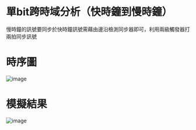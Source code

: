 # 單bit跨時域分析（快時鐘到慢時鐘）

慢時鐘的訊號要同步於快時鐘訊號需藉由邊沿檢測同步器即可，利用兩級觸發器打兩拍同步訊號

# 時序圖

![image](https://github.com/aa389393/Verilog_example/assets/64916523/6b4771bb-d920-495b-a422-7dfc962e1858)



# 模擬結果

![image](https://github.com/aa389393/Verilog_example/assets/64916523/7d19bfce-78bc-42f2-9e62-3fccdcb0e081)
